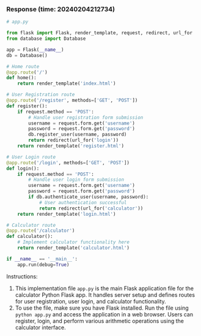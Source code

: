 ### Response (time: 20240204212734)

```python
# app.py

from flask import Flask, render_template, request, redirect, url_for
from database import Database

app = Flask(__name__)
db = Database()

# Home route
@app.route('/')
def home():
    return render_template('index.html')

# User Registration route
@app.route('/register', methods=['GET', 'POST'])
def register():
    if request.method == 'POST':
        # Handle user registration form submission
        username = request.form.get('username')
        password = request.form.get('password')
        db.register_user(username, password)
        return redirect(url_for('login'))
    return render_template('register.html')

# User Login route
@app.route('/login', methods=['GET', 'POST'])
def login():
    if request.method == 'POST':
        # Handle user login form submission
        username = request.form.get('username')
        password = request.form.get('password')
        if db.authenticate_user(username, password):
            # User authentication successful
            return redirect(url_for('calculator'))
    return render_template('login.html')

# Calculator route
@app.route('/calculator')
def calculator():
    # Implement calculator functionality here
    return render_template('calculator.html')

if __name__ == '__main__':
    app.run(debug=True)
```

Instructions:
1. This implementation file `app.py` is the main Flask application file for the calculator Python Flask app. It handles server setup and defines routes for user registration, user login, and calculator functionality.
2. To use the file, make sure you have Flask installed. Run the file using `python app.py` and access the application in a web browser. Users can register, login, and perform various arithmetic operations using the calculator interface.